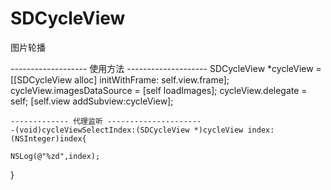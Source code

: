# SDCycleView
图片轮播

------------------- 使用方法 --------------------
 SDCycleView *cycleView = [[SDCycleView alloc] initWithFrame: self.view.frame];
    cycleView.imagesDataSource = [self loadImages];
    cycleView.delegate = self;
    [self.view addSubview:cycleView];
    
    ------------- 代理监听 ---------------------
    -(void)cycleViewSelectIndex:(SDCycleView *)cycleView index:(NSInteger)index{
    
    NSLog(@"%zd",index);
}
